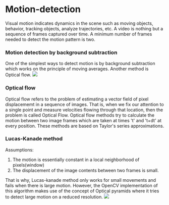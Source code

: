 # Motion-detection

Visual motion indicates dynamics in the scene such as moving objects, behavior, tracking objects, analyze trajectories, etc. 
A video is nothing but a sequence of frames captured over time. A minimum number of frames needed to detect the motion pattern is two.

### Motion detection by background subtraction

One of the simplest ways to detect motion is by background subtraction which works on the principle of moving averages. Another method is Optical flow. 
![](Motion_detector.gif)

### Optical flow
Optical flow refers to the problem of estimating a vector field of pixel displacememt in a sequence of images. That is, when we fix our attention to a single point and measure velocities flowing through that location, then the problem is called Optical Flow. 
Optical flow methods try to calculate the motion between two image frames which are taken at times 't' and 't+dt' at every position. These methods are based on Taylor's series approximations. 

  ### Lucas-Kanade method
  Assumptions:
  1. The motion is essentially constant in a local neighborhood of pixels(window) 
  2. The displacement of the image contents between two frames is small. 
  
  That is why, Lucas-kanade method only works for small movements and fails when there is large motion. However, the OpenCV     implementation of this algorithm makes use of the concept of Optical pyramids where it tries to detect large motion on a     reduced resolution. 
![](optical_flow.gif)
  
